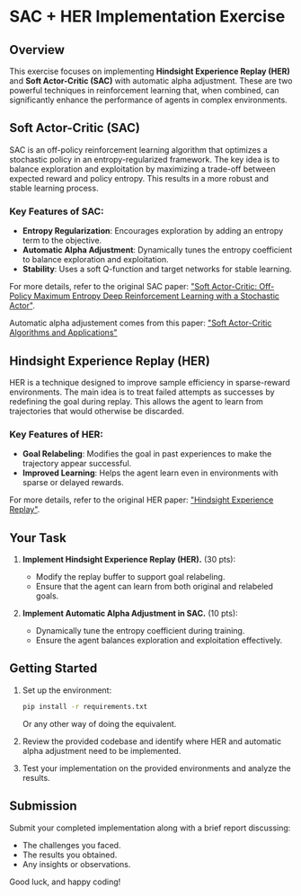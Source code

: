 # SAC + HER Implementation Exercise

## Overview

This exercise focuses on implementing **Hindsight Experience Replay (HER)** and **Soft Actor-Critic (SAC)** with automatic alpha adjustment. These are two powerful techniques in reinforcement learning that, when combined, can significantly enhance the performance of agents in complex environments.

## Soft Actor-Critic (SAC)

SAC is an off-policy reinforcement learning algorithm that optimizes a stochastic policy in an entropy-regularized framework. The key idea is to balance exploration and exploitation by maximizing a trade-off between expected reward and policy entropy. This results in a more robust and stable learning process.

### Key Features of SAC:
- **Entropy Regularization**: Encourages exploration by adding an entropy term to the objective.
- **Automatic Alpha Adjustment**: Dynamically tunes the entropy coefficient to balance exploration and exploitation.
- **Stability**: Uses a soft Q-function and target networks for stable learning.

For more details, refer to the original SAC paper: ["Soft Actor-Critic: Off-Policy Maximum Entropy Deep Reinforcement Learning with a Stochastic Actor"](https://arxiv.org/abs/1801.01290).

Automatic alpha adjustement comes from this paper: ["Soft Actor-Critic Algorithms and Applications"](https://arxiv.org/abs/1812.05905)

## Hindsight Experience Replay (HER)

HER is a technique designed to improve sample efficiency in sparse-reward environments. The main idea is to treat failed attempts as successes by redefining the goal during replay. This allows the agent to learn from trajectories that would otherwise be discarded.

### Key Features of HER:
- **Goal Relabeling**: Modifies the goal in past experiences to make the trajectory appear successful.
- **Improved Learning**: Helps the agent learn even in environments with sparse or delayed rewards.

For more details, refer to the original HER paper: ["Hindsight Experience Replay"](https://arxiv.org/abs/1707.01495).

## Your Task

1. **Implement Hindsight Experience Replay (HER).** (30 pts):
    - Modify the replay buffer to support goal relabeling.
    - Ensure that the agent can learn from both original and relabeled goals.

2. **Implement Automatic Alpha Adjustment in SAC.** (10 pts):
    - Dynamically tune the entropy coefficient during training.
    - Ensure the agent balances exploration and exploitation effectively.

## Getting Started

1. Set up the environment:
    ```bash
    pip install -r requirements.txt
    ```
    Or any other way of doing the equivalent.

2. Review the provided codebase and identify where HER and automatic alpha adjustment need to be implemented.

3. Test your implementation on the provided environments and analyze the results.

## Submission

Submit your completed implementation along with a brief report discussing:
- The challenges you faced.
- The results you obtained.
- Any insights or observations.

Good luck, and happy coding!